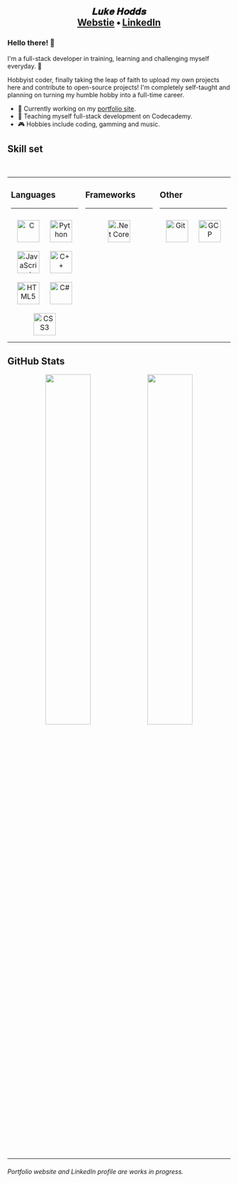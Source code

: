 ## <div align="center">𝑳𝒖𝒌𝒆 𝑯𝒐𝒅𝒅𝒔<br><a href="https://www.lukehodds.me">Webstie</a> ⬩ <a href="https://www.linkedin.com/in/lukehodds/">LinkedIn</a></div>  

### Hello there! 👋  
I'm a full-stack developer in training, learning and challenging myself everyday. 💪

Hobbyist coder, finally taking the leap of faith to upload my own projects here and contribute to open-source projects! I'm completely self-taught and planning on turning my humble hobby into a full-time career.

- 🔬 Currently working on my [portfolio site](http://www.lukehodds.me).
- 🌱 Teaching myself full-stack development on Codecademy.
- 🎮 Hobbies include coding, gamming and music.  

## Skill set

<br>
<table><tr><td valign="top" width="33%">

### Languages
---
<div align="center">  
<img style="margin: 10px" src="https://profilinator.rishav.dev/skills-assets/c-original.svg" alt="C" height="50" />  
<img style="margin: 10px" src="https://profilinator.rishav.dev/skills-assets/python-original.svg" alt="Python" height="50" />  
<img style="margin: 10px" src="https://profilinator.rishav.dev/skills-assets/javascript-original.svg" alt="JavaScript" height="50" />  
<img style="margin: 10px" src="https://profilinator.rishav.dev/skills-assets/cplusplus-original.svg" alt="C++" height="50" />  
<img style="margin: 10px" src="https://profilinator.rishav.dev/skills-assets/html5-original-wordmark.svg" alt="HTML5" height="50" />  
<img style="margin: 10px" src="https://profilinator.rishav.dev/skills-assets/csharp-original.svg" alt="C#" height="50" />  
<img style="margin: 10px" src="https://profilinator.rishav.dev/skills-assets/css3-original-wordmark.svg" alt="CSS3" height="50" />  
</div>
<img width="300" height="1">
</td><td valign="top" width="33%">
  
### Frameworks
---
<div align="center">  
<img style="margin: 10px" src="https://profilinator.rishav.dev/skills-assets/dotnetcore.png" alt=".Net Core" height="50" />  
<!-- <img style="margin: 10px" src="https://profilinator.rishav.dev/skills-assets/react-original-wordmark.svg" alt="React" height="50" />   -->
<!-- <img style="margin: 10px" src="https://profilinator.rishav.dev/skills-assets/mocha.png" alt="Mocha" height="50" />   -->
<!-- <img style="margin: 10px" src="https://profilinator.rishav.dev/skills-assets/redux-original.svg" alt="Redux" height="50" />   -->
<!-- <img style="margin: 10px" src="https://profilinator.rishav.dev/skills-assets/nodejs-original-wordmark.svg" alt="Node.js" height="50" />   -->
<!-- <img style="margin: 10px" src="https://profilinator.rishav.dev/skills-assets/express-original-wordmark.svg" alt="Express.js" height="50" />   -->
</div>
<img width="300" height="1">
</td><td valign="top" width="33%">
  
### Other
---
<div align="center">  
<img style="margin: 10px" src="https://profilinator.rishav.dev/skills-assets/git-scm-icon.svg" alt="Git" height="50" />  
<!-- <img style="margin: 10px" src="https://profilinator.rishav.dev/skills-assets/bootstrap-plain.svg" alt="Bootstrap" height="50" />   -->
<img style="margin: 10px" src="https://profilinator.rishav.dev/skills-assets/google_cloud-icon.svg" alt="GCP" height="50" />  
<!-- <img style="margin: 10px" src="https://profilinator.rishav.dev/skills-assets/postgresql-original-wordmark.svg" alt="PostgreSQL" height="50" />   -->
</div>
<img width="300" height="1">
</td></tr></table>  

## GitHub Stats

<div align="center" style="display: block;" >
  <img src="https://github-readme-stats.vercel.app/api?username=Parietic&show_icons=true&count_private=true&hide_border=true&theme=dark" style="width: 45%; display: inline-block;" />
  <img src="https://github-readme-stats.vercel.app/api/top-langs/?username=Parietic&hide_border=true&layout=compact&theme=dark" style="width: 45%; display: inline-block;" />
</div>

---
###### Portfolio website and LinkedIn profile are works in progress.
